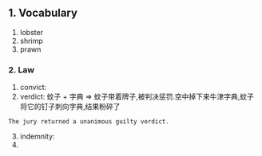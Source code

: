     
## 1. Vocabulary
1. lobster
2. shrimp
3. prawn

### 2. Law
1. convict: 
2. verdict: 蚊子 + 字典 => 蚊子带着牌子,被判决惩罚.空中掉下来牛津字典,蚊子将它的钉子刺向字典,结果粉碎了
```
The jury returned a unanimous guilty verdict.
```
3. indemnity: 
4. 
